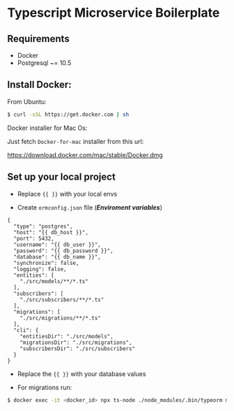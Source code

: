 # Typescript Microservice Boilerplate


## Requirements

* Docker
* Postgresql ~= 10.5

## Install Docker:

From Ubuntu:

```bash
$ curl -sSL https://get.docker.com | sh
```

Docker installer for Mac Os:

Just fetch `Docker-for-mac` installer from this url:

https://download.docker.com/mac/stable/Docker.dmg


## Set up your local project
* Replace `{{ }}` with your local envs

* Create `ormconfig.json` file (***Enviroment variables***)

```
{
  "type": "postgres",
  "host": "{{ db_host }}",
  "port": 5432,
  "username": "{{ db_user }}",
  "password": "{{ db_password }}",
  "database": "{{ db_name }}",
  "synchronize": false,
  "logging": false,
  "entities": [
    "./src/models/**/*.ts"
  ],
  "subscribers": [
    "./src/subscribers/**/*.ts"
  ],
  "migrations": [
    "./src/migrations/**/*.ts"
  ],
  "cli": {
    "entitiesDir": "./src/models",
    "migrationsDir": "./src/migrations",
    "subscribersDir": "./src/subscribers"
  }
}
```

* Replace the `{{ }}` with your database values

* For migrations run:

```bash
$ docker exec -it <docker_id> npx ts-node ./node_modules/.bin/typeorm migration:run
```

